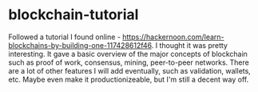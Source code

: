 # blockchain-tutorial
Followed a tutorial I found online - https://hackernoon.com/learn-blockchains-by-building-one-117428612f46. I thought it was pretty interesting. It gave a basic overview of the major concepts of blockchain such as proof of work, consensus, mining, peer-to-peer networks. There are a lot of other features I will add eventually, such as validation, wallets, etc. Maybe even make it productionizeable, but I'm still a decent way off.

